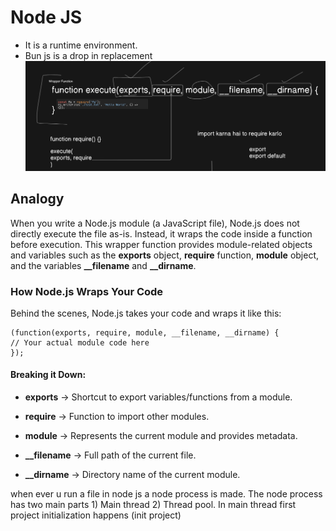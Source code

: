 # Node JS

- It is a runtime environment.
- Bun js is a drop in replacement
  ![](image.png)

## Analogy

When you write a Node.js module (a JavaScript file), Node.js does not directly execute the file as-is. Instead, it wraps the code inside a function before execution. This wrapper function provides module-related objects and variables such as the **exports** object, **require** function, **module** object, and the variables **\_\_filename** and **\_\_dirname**.

### How Node.js Wraps Your Code

Behind the scenes, Node.js takes your code and wraps it like this:

```
(function(exports, require, module, __filename, __dirname) {
// Your actual module code here
});
```

#### Breaking it Down:

- **exports** → Shortcut to export variables/functions from a module.

- **require** → Function to import other modules.

- **module** → Represents the current module and provides metadata.

- **\_\_filename** → Full path of the current file.

- **\_\_dirname** → Directory name of the current module.


when ever u run a file in node js a node process is made. The node process has two main parts 1) Main thread 2) Thread pool. In main thread first project initialization happens (init project)